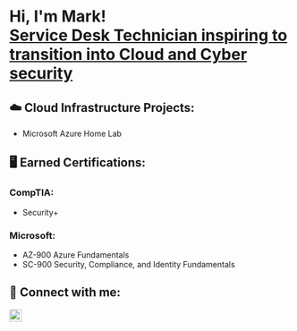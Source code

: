 <h1>Hi, I'm Mark! <br/><a href="https://www.linkedin.com/in/markrufin/">Service Desk Technician inspiring to transition into Cloud and Cyber security</a>

<h2>☁️ Cloud Infrastructure Projects:</h2>

- Microsoft Azure Home Lab

<h2> 🖥️ Earned Certifications:</h2>

<h3>CompTIA: </h3>

- Security+

<h3>Microsoft: </h3>

- AZ-900 Azure Fundamentals
- SC-900 Security, Compliance, and Identity Fundamentals

<h2> 🤳 Connect with me:</h2>

[<img align="left" alt="JoshMadakor | LinkedIn" width="22px" src="https://cdn.jsdelivr.net/npm/simple-icons@v3/icons/linkedin.svg" />][linkedin]

[linkedin]: https://linkedin.com/in/markrufin

<!--
-->

